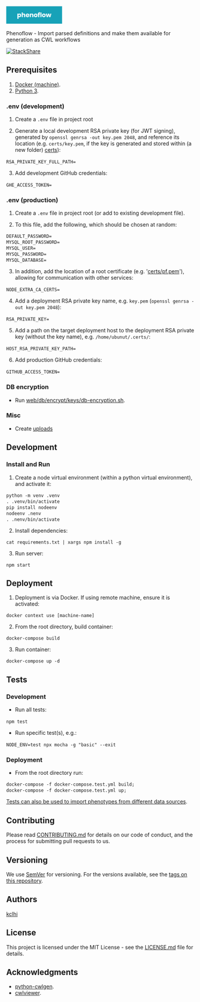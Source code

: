 <img src="logo.png" alt="phenoflow" width="150">

Phenoflow - Import parsed definitions and make them available for generation as CWL workflows

[![StackShare](http://img.shields.io/badge/tech-stack-0690fa.svg?style=flat)](https://stackshare.io/martinchapman/phenoflow)

## Prerequisites

1. [Docker (machine)](https://docs.docker.com/machine/install-machine/).
2. [Python 3](https://www.python.org/downloads/release/python-370/).

### .env (development)

1. Create a `.env` file in project root

2. Generate a local development RSA private key (for JWT signing), generated by `openssl genrsa -out key.pem 2048`, and reference its location (e.g. `certs/key.pem`, if the key is generated and stored within (a new folder) [certs](certs)):

`RSA_PRIVATE_KEY_FULL_PATH=`

3. Add development GitHub credentials:

`GHE_ACCESS_TOKEN=`

### .env (production)

1. Create a `.env` file in project root (or add to existing development file).

2. To this file, add the following, which should be chosen at random:

```
DEFAULT_PASSWORD=
MYSQL_ROOT_PASSWORD=
MYSQL_USER=
MYSQL_PASSWORD=
MYSQL_DATABASE=
```

3. In addition, add the location of a root certificate (e.g. '[certs/pf.pem](certs/pf.pem)'), allowing for communication with other services:

`NODE_EXTRA_CA_CERTS=`

4. Add a deployment RSA private key name, e.g. `key.pem` (`openssl genrsa -out key.pem 2048`):

`RSA_PRIVATE_KEY=`

5. Add a path on the target deployment host to the deployment RSA private key (without the key name), e.g. `/home/ubunut/.certs/`:

`HOST_RSA_PRIVATE_KEY_PATH=`

6. Add production GitHub credentials:

`GITHUB_ACCESS_TOKEN=`

### DB encryption

- Run [web/db/encrypt/keys/db-encryption.sh](web/db/encrypt/keys/db-encryption.sh).

### Misc

- Create [uploads](uploads)

## Development

### Install and Run

1. Create a node virtual environment (within a python virtual environment), and activate it:

```
python -m venv .venv
. .venv/bin/activate
pip install nodeenv
nodeenv .nenv
. .nenv/bin/activate
```

2. Install dependencies:

```
cat requirements.txt | xargs npm install -g
```

3. Run server:

```
npm start
```

## Deployment

1. Deployment is via Docker. If using remote machine, ensure it is activated:

```
docker context use [machine-name]
```

2. From the root directory, build container:

```
docker-compose build
```

3. Run container:

```
docker-compose up -d
```

## Tests

### Development

- Run all tests:

`npm test`

- Run specific test(s), e.g.:

`NODE_ENV=test npx mocha -g "basic" --exit`

### Deployment

- From the root directory run:

```
docker-compose -f docker-compose.test.yml build;
docker-compose -f docker-compose.test.yml up;
```

[Tests can also be used to import phenotypes from different data sources](test#tests).

## Contributing

Please read [CONTRIBUTING.md](CONTRIBUTING.md) for details on our code of conduct, and the process for submitting pull requests to us.

## Versioning

We use [SemVer](http://semver.org/) for versioning. For the versions available, see the [tags on this repository](https://github.com/martinchapman/nokia-health/tags).

## Authors

[kclhi](https://kclhi.org)

## License

This project is licensed under the MIT License - see the [LICENSE.md](LICENSE.md) file for details.

## Acknowledgments

* [python-cwlgen](https://github.com/kclhi/python-cwlgen).
* [cwlviewer](https://github.com/kclhi/cwlviewer).
